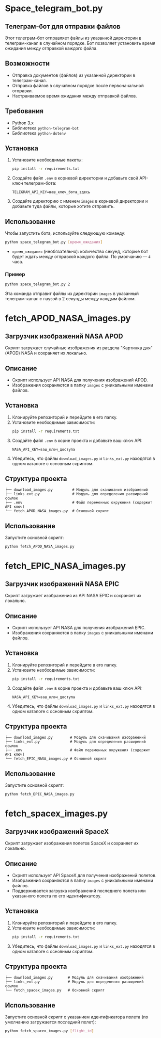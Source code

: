 # Space_telegram_bot.py
## Телеграм-бот для отправки файлов

Этот телеграм-бот отправляет файлы из указанной директории в телеграм-канал в случайном порядке. Бот позволяет установить время ожидания между отправкой каждого файла.

## Возможности

- Отправка документов (файлов) из указанной директории в телеграм-канал.
- Отправка файлов в случайном порядке после первоначальной отправки.
- Настраиваемое время ожидания между отправкой файлов.

## Требования

- Python 3.x
- Библиотека `python-telegram-bot`
- Библиотека `python-dotenv`

## Установка

1. Установите необходимые пакеты:
   ```bash
   pip install -r requirements.txt
   ```

2. Создайте файл `.env` в корневой директории и добавьте свой API-ключ телеграм-бота:
   ```plaintext
   TELEGRAM_API_KEY=ваш_ключ_бота_здесь
   ```

3. Создайте директорию с именем `images` в корневой директории и добавьте туда файлы, которые хотите отправить.

## Использование

Чтобы запустить бота, используйте следующую команду:

```bash
python space_telegram_bot.py [время_ожидания]
```

- `время_ожидания` (необязательно): количество секунд, которые бот будет ждать между отправкой каждого файла. По умолчанию — `4` часа.

### Пример

```bash
python space_telegram_bot.py 2
```

Эта команда отправит файлы из директории `images` в указанный телеграм-канал с паузой в 2 секунды между каждым файлом.

# fetch_APOD_NASA_images.py
## Загрузчик изображений NASA APOD

Скрипт загружает случайные изображения из раздела "Картинка дня" (APOD) NASA и сохраняет их локально.

## Описание

- Скрипт использует API NASA для получения изображений APOD.
- Изображения сохраняются в папку `images` с уникальными именами файлов.

## Установка

1. Клонируйте репозиторий и перейдите в его папку.
2. Установите необходимые зависимости:
   ```bash
   pip install -r requirements.txt
   ```
3. Создайте файл `.env` в корне проекта и добавьте ваш ключ API:
   ```plaintext
   NASA_API_KEY=ваш_ключ_доступа
   ```
4. Убедитесь, что файлы `download_images.py` и `links_ext.py` находятся в одном каталоге с основным скриптом.
## Структура проекта

```
├── download_images.py         # Модуль для скачивания изображений
├── links_ext.py               # Модуль для определения расширений ссылок
├── .env                       # Файл переменных окружения (содержит API ключ)
└── fetch_APOD_NASA_images.py  # Основной скрипт
```

## Использование

Запустите основной скрипт:
```bash
python fetch_APOD_NASA_images.py
```

# fetch_EPIC_NASA_images.py
## Загрузчик изображений NASA EPIC

Скрипт загружает изображения из API NASA EPIC и сохраняет их локально.

## Описание

- Скрипт использует API NASA для получения изображений EPIC.
- Изображения сохраняются в папку `images` с уникальными именами файлов.

## Установка

1. Клонируйте репозиторий и перейдите в его папку.
2. Установите необходимые зависимости:
   ```bash
   pip install -r requirements.txt
   ```
3. Создайте файл `.env` в корне проекта и добавьте ваш ключ API:
   ```plaintext
   NASA_API_KEY=ваш_ключ_доступа
   ```
4. Убедитесь, что файлы `download_images.py` и `links_ext.py` находятся в одном каталоге с основным скриптом.  
## Структура проекта

```
├── download_images.py        # Модуль для скачивания изображений
├── links_ext.py              # Модуль для определения расширений ссылок
├── .env                      # Файл переменных окружения (содержит API ключ)
└── fetch_EPIC_NASA_images.py # Основной скрипт
```

## Использование

Запустите основной скрипт:
```bash
python fetch_EPIC_NASA_images.py
```

# fetch_spacex_images.py
## Загрузчик изображений SpaceX

Скрипт загружает изображения полетов SpaceX и сохраняет их локально.

## Описание

- Скрипт использует API SpaceX для получения изображений полетов.
- Изображения сохраняются в папку `images` с уникальными именами файлов.
- Поддерживается загрузка изображений последнего полета или указанного полета по его идентификатору.

## Установка

1. Клонируйте репозиторий и перейдите в его папку.
2. Установите необходимые зависимости:
   ```bash
   pip install -r requirements.txt
   ```
3. Убедитесь, что файлы `download_images.py` и `links_ext.py` находятся в одном каталоге с основным скриптом.

## Структура проекта

```
├── download_images.py       # Модуль для скачивания изображений
├── links_ext.py             # Модуль для определения расширений ссылок
└── fetch_spacex_images.py   # Основной скрипт
```

## Использование

Запустите основной скрипт с указанием идентификатора полета (по умолчанию загружается последний полет):
```bash
python fetch_spacex_images.py [flight_id]
```